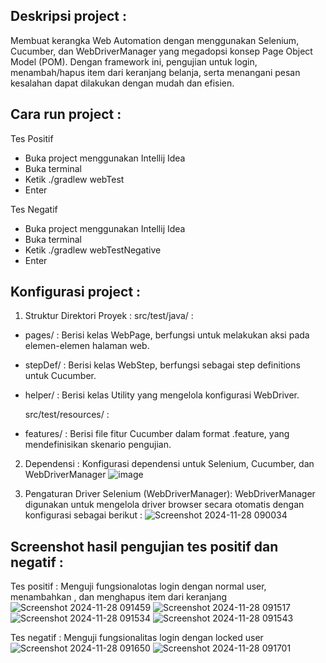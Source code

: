 Deskripsi project :
- 
Membuat kerangka Web Automation dengan menggunakan Selenium, Cucumber, dan WebDriverManager yang megadopsi konsep Page Object Model (POM). Dengan framework ini, pengujian untuk login, menambah/hapus item dari keranjang belanja, serta menangani pesan kesalahan dapat dilakukan dengan mudah dan efisien.

Cara run project :
-
Tes Positif
- Buka project menggunakan Intellij Idea
- Buka terminal
- Ketik ./gradlew webTest
- Enter
  
Tes Negatif
- Buka project menggunakan Intellij Idea
- Buka terminal
- Ketik ./gradlew webTestNegative
- Enter

Konfigurasi project :
-
1. Struktur Direktori Proyek :
      src/test/java/ :
  - pages/ : Berisi kelas WebPage, berfungsi untuk melakukan aksi pada elemen-elemen halaman web.
  - stepDef/ : Berisi kelas WebStep, berfungsi sebagai step definitions untuk Cucumber.
  - helper/ : Berisi kelas Utility yang mengelola konfigurasi WebDriver.

    src/test/resources/ :
  - features/ : Berisi file fitur Cucumber dalam format .feature, yang mendefinisikan skenario pengujian.
2. Dependensi :
Konfigurasi dependensi untuk Selenium, Cucumber, dan WebDriverManager
![image](https://github.com/user-attachments/assets/689ded4b-edf0-448a-b865-1b404cf58953)

3. Pengaturan Driver Selenium (WebDriverManager):
WebDriverManager digunakan untuk mengelola driver browser secara otomatis dengan konfigurasi sebagai berikut :
![Screenshot 2024-11-28 090034](https://github.com/user-attachments/assets/a16bab78-3766-45fe-878f-816a483a8d95)



Screenshot hasil pengujian tes positif dan negatif :
-
Tes positif : Menguji fungsionalotas login dengan normal user, menambahkan , dan menghapus item dari keranjang
![Screenshot 2024-11-28 091459](https://github.com/user-attachments/assets/8088c5dd-5eee-437f-a28f-a7b3aca01bf7)
![Screenshot 2024-11-28 091517](https://github.com/user-attachments/assets/8ace34b0-560a-4ad9-8ed6-5494c4a5cde0)
![Screenshot 2024-11-28 091534](https://github.com/user-attachments/assets/a8950d4f-be80-473c-a0c2-affa4adf61f6)
![Screenshot 2024-11-28 091543](https://github.com/user-attachments/assets/4019d61a-f359-45aa-a602-e95997d6fd32)

Tes negatif : Menguji fungsionalitas login dengan locked user
![Screenshot 2024-11-28 091650](https://github.com/user-attachments/assets/2cce756f-eace-4200-b2e3-00d411d1f3ca)
![Screenshot 2024-11-28 091701](https://github.com/user-attachments/assets/0c5bd568-59e0-4d78-82db-bfdf9942698b)








